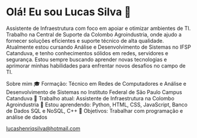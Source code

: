 # Olá! Eu sou Lucas Silva 👋
Assistente de Infraestrutura com foco em apoiar e otimizar ambientes de TI. 
Trabalho na Central de Suporte da Colombo Agroindustria, onde ajudo a fornecer soluções eficientes e suporte técnico de alta qualidade. 
Atualmente estou cursando Análise e Desenvolvimento de Sistemas no IFSP Catanduva, e tenho conhecimentos sólidos em redes, servidores e segurança. 
Estou sempre buscando aprender novas tecnologias e aprimorar minhas habilidades para enfrentar novos desafios no campo de TI.


Sobre mim
🎓 Formação: Técnico em Redes de Computadores e Análise e Desenvolvimento de Sistemas no Instituto Federal de São Paulo Campus Catanduva
💼 Trabalho atual: Assistente de Infraestrutura na Colombo Agroindustria
🌱 Estou aprendendo: Python, HTML, CSS, JavaScript, Banco de Dados SQL e NoSQL, C++
🎯 Objetivos: Trabalhar com programação e análise de dados

lucashenriqsilva@hotmail.com
